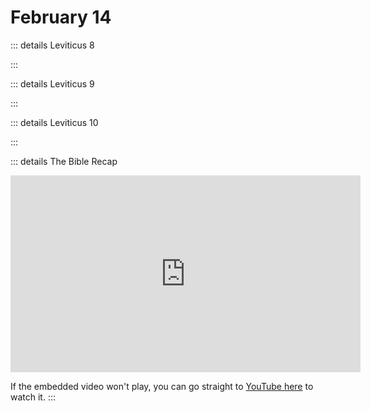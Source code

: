 # February 14

::: details Leviticus 8
<!--@include: @/bible/translations/bsb/03_lev/008.md-->
:::

::: details Leviticus 9
<!--@include: @/bible/translations/bsb/03_lev/009.md-->
:::

::: details Leviticus 10
<!--@include: @/bible/translations/bsb/03_lev/010.md-->
:::

::: details The Bible Recap
<iframe width="560" height="315" src="https://www.youtube.com/embed/Rt8wxhoO9Xo?si=_c2X0qGvTscqfs66" title="YouTube video player" frameborder="0" allow="accelerometer; autoplay; clipboard-write; encrypted-media; gyroscope; picture-in-picture; web-share" referrerpolicy="strict-origin-when-cross-origin" allowfullscreen></iframe>

If the embedded video won't play, you can go straight to [YouTube here](https://youtu.be/Rt8wxhoO9Xo?si=_c2X0qGvTscqfs66) to watch it.
:::